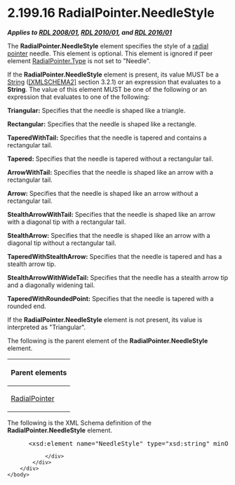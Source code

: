 <html dir="LTR" xmlns:mshelp="http://msdn.microsoft.com/mshelp" xmlns:ddue="http://ddue.schemas.microsoft.com/authoring/2003/5" xmlns:xlink="http://www.w3.org/1999/xlink" xmlns:tool="http://www.microsoft.com/tooltip">
    <head>
        <meta http-equiv="Content-Type" content="text/html; CHARSET=utf-8"></meta>
        <meta name="save" content="history"></meta>
        <title>2.199.16 RadialPointer.NeedleStyle</title>
        <xml>
            <mshelp:toctitle title="2.199.16 RadialPointer.NeedleStyle"></mshelp:toctitle>
            <mshelp:rltitle title="[MS-RDL]: RadialPointer.NeedleStyle"></mshelp:rltitle>
            <mshelp:keyword index="A" term="2bf22a11-ba0b-489b-bcdd-7a41dc54ff0d"></mshelp:keyword>
            <mshelp:attr name="DCSext.ContentType" value="open specification"></mshelp:attr>
            <mshelp:attr name="AssetID" value="2bf22a11-ba0b-489b-bcdd-7a41dc54ff0d"></mshelp:attr>
            <mshelp:attr name="TopicType" value="kbRef"></mshelp:attr>
            <mshelp:attr name="DCSext.Title" value="[MS-RDL]: RadialPointer.NeedleStyle" />
        </xml>
    </head>
    <body>
        <div id="header">
            <h1 class="heading">2.199.16 RadialPointer.NeedleStyle</h1>
        </div>
        <div id="mainSection">
            <div id="mainBody">
                <div id="allHistory" class="saveHistory"></div>
                <div id="sectionSection0" class="section" name="collapseableSection">
                    

<p><b><i>Applies to </i></b><a href="1e855f94-4617-47e4-b89e-0856c6cb420f.html"><b><i>RDL 2008/01</i></b></a><b><i>,
</i></b><a href="3428e690-a348-4ec7-8a6a-8efb42d2cdee.html"><b><i>RDL 2010/01</i></b></a><b><i>,
and </i></b><a href="52ce3983-2bfc-4e72-9359-42aaf5fe4509.html"><b><i>RDL 2016/01</i></b></a></p>

<p>The <b>RadialPointer.NeedleStyle</b> element specifies the
style of a <a href="b2482b3f-74ab-4ca8-a9e5-c07955011743.html#gt_41325275-2cae-4dba-9fde-53833f547fce">radial pointer</a>
needle. This element is optional. This element is ignored if peer element <a href="f85928f8-9c6c-4d7f-876c-db08e412c09c.html">RadialPointer.Type</a> is not
set to &quot;Needle&quot;. </p>

<p>If the <b>RadialPointer.NeedleStyle</b> element is present,
its value MUST be a <a href="1ed81ef3-a683-45e3-aaad-bd2bbe71bc3d.html">String</a>
(<a href="https://go.microsoft.com/fwlink/?LinkId=90610">[XMLSCHEMA2]</a>
section 3.2.1) or an expression that evaluates to a <b>String</b>. The value of
this element MUST be one of the following or an expression that evaluates to
one of the following:</p>

<p><b>Triangular:</b> Specifies that the needle is
shaped like a triangle.</p>

<p><b>Rectangular:</b> Specifies that the needle is
shaped like a rectangle.</p>

<p><b>TaperedWithTail:</b> Specifies that the needle is
tapered and contains a rectangular tail.</p>

<p><b>Tapered:</b> Specifies that the needle is tapered
without a rectangular tail.</p>

<p><b>ArrowWithTail:</b> Specifies that the needle is
shaped like an arrow with a rectangular tail.</p>

<p><b>Arrow:</b> Specifies that the needle is shaped
like an arrow without a rectangular tail.</p>

<p><b>StealthArrowWithTail:</b> Specifies that the
needle is shaped like an arrow with a diagonal tip with a rectangular tail.</p>

<p><b>StealthArrow:</b> Specifies that the needle is
shaped like an arrow with a diagonal tip without a rectangular tail.</p>

<p><b>TaperedWithStealthArrow:</b> Specifies that the
needle is tapered and has a stealth arrow tip.</p>

<p><b>StealthArrowWithWideTail:</b> Specifies that the
needle has a stealth arrow tip and a diagonally widening tail.</p>

<p><b>TaperedWithRoundedPoint:</b> Specifies that the
needle is tapered with a rounded end.</p>

<p>If the <b>RadialPointer.NeedleStyle</b> element is not
present, its value is interpreted as &quot;Triangular&quot;.</p>

<p>The following is the parent element of the <b>RadialPointer.NeedleStyle</b>
element.</p>

<table>
 <thead>
  <tr>
   <th>
   <p>Parent elements</p>
   </th>
  </tr>
 </thead>
 <tr>
  <td>
  <p><a href="1446314e-813e-42f0-9a28-f1b96fd3a0da.html">RadialPointer</a></p>
  </td>
 </tr>
</table>

<p>The following is the XML Schema definition of the <b>RadialPointer.NeedleStyle</b>
element.</p>

<dl>
<dd>
<div><pre> &lt;xsd:element name=&quot;NeedleStyle&quot; type=&quot;xsd:string&quot; minOccurs=&quot;0&quot;&gt;
</pre></div>
</dd></dl>


                </div>
            </div>
        </div>
    </body>
</html>